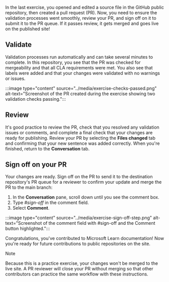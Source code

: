 In the last exercise, you opened and edited a source file in the GitHub public repository, then created a pull request (PR). Now, you need to ensure the validation processes went smoothly, review your PR, and sign off on it to submit it to the PR queue. If it passes review, it gets merged and goes live on the published site!

## Validate

Validation processes run automatically and can take several minutes to complete. In this repository, you see that the PR was checked for mergeability and that all CLA requirements were met. You also see that labels were added and that your changes were validated with no warnings or issues.

:::image type="content" source="../media/exercise-checks-passed.png" alt-text="Screenshot of the PR created during the exercise showing two validation checks passing.":::

## Review

It's good practice to review the PR, check that you resolved any validation issues or comments, and complete a final check that your changes are ready for publishing. Review your PR by selecting the **Files changed** tab and confirming that your new sentence was added correctly. When you're finished, return to the **Conversation** tab.

## Sign off on your PR

Your changes are ready. Sign off on the PR to send it to the destination repository's PR queue for a reviewer to confirm your update and merge the PR to the main branch:

1. In the **Conversation** pane, scroll down until you see the comment box.
2. Type *#sign-off* in the comment field.
3. Select **Comment**.

:::image type="content" source="../media/exercise-sign-off-step.png" alt-text="Screenshot of the comment field with #sign-off and the Comment button highlighted.":::

Congratulations, you've contributed to Microsoft Learn documentation! Now you're ready for future contributions to public repositories on the site.

> [!NOTE]
> Because this is a practice exercise, your changes won't be merged to the live site. A PR reviewer will close your PR without merging so that other contributors can practice the same workflow with these instructions.
